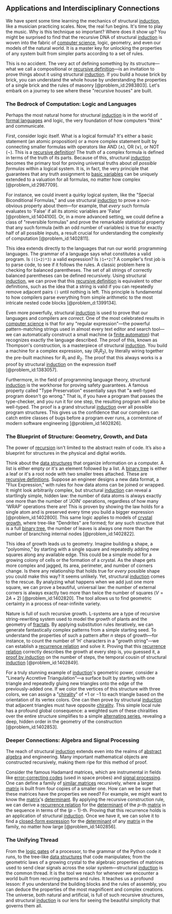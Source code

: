 ## Applications and Interdisciplinary Connections

We have spent some time learning the mechanics of structural [induction](@article_id:273842), like a musician practicing scales. Now, the real fun begins. It's time to play the music. Why is this technique so important? Where does it show up? You might be surprised to find that the recursive DNA of structural [induction](@article_id:273842) is woven into the fabric of [computer science](@article_id:150299), logic, geometry, and even our models of the natural world. It is a master key for unlocking the properties of any system built from simpler parts according to a set of rules.

This is no accident. The very act of defining something by its structure—what we call a compositional or [recursive definition](@article_id:265020)—is an invitation to prove things about it using structural [induction](@article_id:273842). If you build a house brick by brick, you can understand the whole house by understanding the properties of a single brick and the rules of masonry [@problem_id:2983803]. Let's embark on a journey to see where these "recursive houses" are built.

### The Bedrock of Computation: Logic and Languages

Perhaps the most natural home for structural [induction](@article_id:273842) is in the world of [formal languages](@article_id:264616) and logic, the very foundation of how computers "think" and communicate.

First, consider logic itself. What is a logical formula? It's either a basic statement (an atomic proposition) or a more complex statement built by connecting smaller formulas with operators like AND ($\wedge$), OR ($\vee$), or NOT ($\neg$). This is a [recursive definition](@article_id:265020)! The truth of a complex formula is defined in terms of the truth of its parts. Because of this, structural [induction](@article_id:273842) becomes the primary tool for proving universal truths about *all possible formulas* within a logical system. It is, in fact, the very principle that guarantees that any truth assignment to [basic variables](@article_id:148304) can be uniquely extended to a valuation for all formulas, no matter how complex [@problem_id:2987709].

For instance, we could invent a quirky logical system, like the "Special Biconditional Formulas," and use structural [induction](@article_id:273842) to prove a non-obvious property about them—for example, that *every* such formula evaluates to 'False' if all its atomic variables are 'False' [@problem_id:1404100]. Or, in a more advanced setting, we could define a class of "reversible formulas" and prove the remarkable statistical property that any such formula (with an odd number of variables) is true for exactly half of all possible inputs, a result crucial for understanding the complexity of computation [@problem_id:1402811].

This idea extends directly to the languages that run our world: programming languages. The grammar of a language says what constitutes a valid program. Is `((1+2)*3)` a valid expression? Is `)1+*2(`? A compiler's first job is to parse code, to see if it follows the rules. A classic problem here is checking for balanced parentheses. The set of all strings of correctly balanced parentheses can be defined recursively. Using structural [induction](@article_id:273842), we can prove that this [recursive definition](@article_id:265020) is equivalent to other definitions, such as the idea that a string is valid if you can repeatedly remove adjacent pairs `()` until nothing is left. This principle is fundamental to how compilers parse everything from simple arithmetic to the most intricate nested code blocks [@problem_d:1399134].

Even more powerfully, structural [induction](@article_id:273842) is used to prove that our languages and compilers are *correct*. One of the most celebrated results in [computer science](@article_id:150299) is that for any "regular expression"—the powerful pattern-matching strings used in almost every text editor and search tool—we can automatically construct a small machine (a [finite automaton](@article_id:160103)) that recognizes exactly the language described. The proof of this, known as Thompson's construction, is a masterpiece of structural [induction](@article_id:273842). You build a machine for a complex expression, say $(R_1 R_2)$, by literally wiring together the pre-built machines for $R_1$ and $R_2$. The proof that this always works is a proof by structural [induction](@article_id:273842) on the expression itself [@problem_id:1383057].

Furthermore, in the field of programming language theory, structural [induction](@article_id:273842) is the workhorse for proving safety guarantees. A famous property called "Type Preservation" essentially says that "a well-typed program doesn't go wrong." That is, if you have a program that passes the type-checker, and you run it for one step, the resulting program will also be well-typed. The proof is a grand structural [induction](@article_id:273842) over all possible program structures. This gives us the confidence that our compilers can catch entire classes of bugs before a program ever runs, a cornerstone of modern software engineering [@problem_id:1402826].

### The Blueprint of Structure: Geometry, Growth, and Data

The power of [recursion](@article_id:264202) isn't limited to the abstract realm of code. It’s also a blueprint for structures in the physical and digital worlds.

Think about the [data structures](@article_id:261640) that organize information on a computer. A list is either empty or it's an element followed by a list. A [binary tree](@article_id:263385) is either a leaf or it's a root node with two smaller trees attached. These are [recursive definitions](@article_id:266119). Suppose an engineer designs a new data format, a "Flux Expression," with rules for how data atoms can be joined or wrapped. It might look arbitrarily complex, but structural [induction](@article_id:273842) can reveal a startlingly simple, hidden law: the number of data atoms is always exactly one more than the number of 'JOIN' operations, regardless of how many 'WRAP' operations there are! This is proven by showing the law holds for a single atom and is preserved every time you build a bigger expression [@problem_id:1402800]. This same logic applies to models of [crystal growth](@article_id:136276), where tree-like "Dendrites" are formed; for any such structure that is a full [binary tree](@article_id:263385), the number of leaves is always one more than the number of branching internal nodes [@problem_id:1402822].

This idea of growth leads us to geometry. Imagine building a shape, a "polyomino," by starting with a single square and repeatedly adding new squares along any available edge. This could be a simple model for a growing colony of cells or the formation of a crystal. As the shape gets more complex and jagged, its area, perimeter, and number of corners change. Is there any relationship that holds true for *every* possible shape you could make this way? It seems unlikely. Yet, structural [induction](@article_id:273842) comes to the rescue. By analyzing what happens when we add just one more square, we can prove a beautiful, universal law: the number of external corners is always exactly two more than twice the number of squares ($V = 2A + 2$) [@problem_id:1402820]. The tool allows us to find geometric certainty in a process of near-infinite variety.

Nature is full of such recursive growth. L-systems are a type of recursive string-rewriting system used to model the growth of plants and the geometry of [fractals](@article_id:140047). By applying substitution rules iteratively, we can generate fantastically complex patterns from a simple starting seed. To understand the properties of such a pattern after $n$ steps of growth—for instance, to count the number of 'H' characters in a "growth string"—we can establish a [recurrence relation](@article_id:140545) and solve it. Proving that this [recurrence relation](@article_id:140545) correctly describes the growth at every step is, you guessed it, a [proof by induction](@article_id:138050) on the number of steps, the temporal cousin of structural [induction](@article_id:273842) [@problem_id:1402849].

For a truly stunning example of [induction](@article_id:273842)'s geometric power, consider a "Linearly Accretive Triangulation"—a surface built by starting with one triangle and repeatedly gluing new triangles onto the edge of the previously-added one. If we color the vertices of this structure with three colors, we can assign a "[chirality](@article_id:143611)" of $+1$ or $-1$ to each triangle based on the orientation of its vertex colors. One can then prove by structural [induction](@article_id:273842) that adjacent triangles must have opposite [chirality](@article_id:143611). This simple local rule has a profound global consequence: a weighted sum of these chiralities over the entire structure simplifies to a simple [alternating series](@article_id:143264), revealing a deep, hidden order in the geometry of the construction [@problem_id:1402853].

### Deeper Connections: Algebra and Signal Processing

The reach of structural [induction](@article_id:273842) extends even into the realms of [abstract algebra](@article_id:144722) and engineering. Many important mathematical objects are constructed recursively, making them ripe for this method of proof.

Consider the famous Hadamard matrices, which are instrumental in fields like [error-correcting codes](@article_id:153300) (used in space probes) and [signal processing](@article_id:146173). One can define a family of [similar matrices](@article_id:155339) recursively, where a larger [matrix](@article_id:202118) is built from four copies of a smaller one. How can we be sure that these matrices have the properties we need? For example, we might want to know the [matrix](@article_id:202118)'s [determinant](@article_id:142484). By applying the recursive construction rule, we can derive a [recurrence relation](@article_id:140545) for the [determinant](@article_id:142484) of the $p$-th [matrix](@article_id:202118) in the sequence in terms of the $(p-1)$-th. Proving that this recurrence holds is an application of structural [induction](@article_id:273842). Once we have it, we can solve it to find a [closed-form expression](@article_id:266964) for the [determinant](@article_id:142484) of any [matrix](@article_id:202118) in the family, no matter how large [@problem_id:1402856].

### The Unifying Thread

From the [logic gates](@article_id:141641) of a processor, to the grammar of the Python code it runs, to the tree-like [data structures](@article_id:261640) that code manipulates; from the geometric laws of a growing crystal to the algebraic properties of matrices used to send clear signals across the solar system—structural [induction](@article_id:273842) is the common thread. It is the tool we reach for whenever we encounter a world built from recurring patterns and rules. It teaches us a profound lesson: if you understand the building blocks and the rules of assembly, you can deduce the properties of the most magnificent and complex creations. The universe, both natural and artificial, is full of such recursive structures, and structural [induction](@article_id:273842) is our lens for seeing the beautiful simplicity that governs them all.